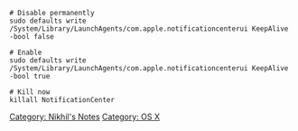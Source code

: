     # Disable permanently
    sudo defaults write /System/Library/LaunchAgents/com.apple.notificationcenterui KeepAlive -bool false

    # Enable
    sudo defaults write /System/Library/LaunchAgents/com.apple.notificationcenterui KeepAlive -bool true

    # Kill now
    killall NotificationCenter

[Category: Nikhil's Notes](Category:_Nikhil's_Notes "wikilink")
[Category: OS X](Category:_OS_X "wikilink")
